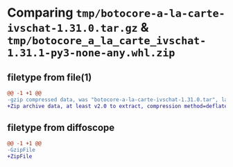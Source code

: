 # Comparing `tmp/botocore-a-la-carte-ivschat-1.31.0.tar.gz` & `tmp/botocore_a_la_carte_ivschat-1.31.1-py3-none-any.whl.zip`

## filetype from file(1)

```diff
@@ -1 +1 @@
-gzip compressed data, was "botocore-a-la-carte-ivschat-1.31.0.tar", last modified: Fri Jul  7 01:44:00 2023, max compression
+Zip archive data, at least v2.0 to extract, compression method=deflate
```

## filetype from diffoscope

```diff
@@ -1 +1 @@
-GzipFile
+ZipFile
```

